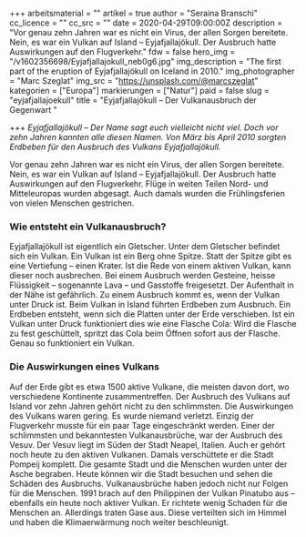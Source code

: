 +++
arbeitsmaterial = ""
artikel = true
author = "Seraina Branschi"
cc_licence = ""
cc_src = ""
date = 2020-04-29T09:00:00Z
description = "Vor genau zehn Jahren war es nicht ein Virus, der allen Sorgen bereitete. Nein, es war ein Vulkan auf Island – Eyjafjallajökull. Der Ausbruch hatte Auswirkungen auf den Flugverkehr."
fdw = false
hero_img = "/v1602356698/Eyjafjallajokull_neb0g6.jpg"
img_description = "The first part of the eruption of Eyjafjallajökull on Iceland in 2010."
img_photographer = "Marc Szeglat"
img_src = "https://unsplash.com/@marcszeglat"
kategorien = ["Europa"]
markierungen = ["Natur"]
paid = false
slug = "eyjafjallajoekull"
title = "Eyjafjallajökull – Der Vulkanausbruch der Gegenwart "

+++
_Eyjafjallajökull – Der Name sagt euch vielleicht nicht viel. Doch vor zehn Jahren kannten alle diesen Namen. Von März bis April 2010 sorgten Erdbeben für den Ausbruch des Vulkans Eyjafjallajökull._

Vor genau zehn Jahren war es nicht ein Virus, der allen Sorgen bereitete. Nein, es war ein Vulkan auf Island – Eyjafjallajökull. Der Ausbruch hatte Auswirkungen auf den Flugverkehr. Flüge in weiten Teilen Nord- und Mitteleuropas wurden abgesagt. Auch damals wurden die Frühlingsferien von vielen Menschen gestrichen.

### **Wie entsteht ein Vulkanausbruch?**

Eyjafjallajökull ist eigentlich ein Gletscher. Unter dem Gletscher befindet sich ein Vulkan. Ein Vulkan ist ein Berg ohne Spitze. Statt der Spitze gibt es eine Vertiefung – einen Krater. Ist die Rede von einem aktiven Vulkan, kann dieser noch ausbrechen. Bei einem Ausbruch werden Gesteine, heisse Flüssigkeit – sogenannte Lava – und Gasstoffe freigesetzt. Der Aufenthalt in der Nähe ist gefährlich. Zu einem Ausbruch kommt es, wenn der Vulkan unter Druck ist. Beim Vulkan in Island führten Erdbeben zum Ausbruch. Ein Erdbeben entsteht, wenn sich die Platten unter der Erde verschieben. Ist ein Vulkan unter Druck funktioniert dies wie eine Flasche Cola: Wird die Flasche zu fest geschüttelt, spritzt das Cola beim Öffnen sofort aus der Flasche. Genau so funktioniert ein Vulkan.

### **Die Auswirkungen eines Vulkans**

Auf der Erde gibt es etwa 1500 aktive Vulkane, die meisten davon dort, wo verschiedene Kontinente zusammentreffen. Der Ausbruch des Vulkans auf Island vor zehn Jahren gehört nicht zu den schlimmsten. Die Auswirkungen des Vulkans waren gering. Es wurde niemand verletzt. Einzig der Flugverkehr musste für ein paar Tage eingeschränkt werden. Einer der schlimmsten und bekanntesten Vulkanausbrüche, war der Ausbruch des Vesuv. Der Vesuv liegt im Süden der Stadt Neapel, Italien. Auch er gehört noch heute zu den aktiven Vulkanen. Damals verschüttete er die Stadt Pompeij komplett. Die gesamte Stadt und die Menschen wurden unter der Asche begraben. Heute können wir die Stadt besuchen und sehen die Schäden des Ausbruchs. Vulkanausbrüche haben jedoch nicht nur Folgen für die Menschen. 1991 brach auf den Philippinen der Vulkan Pinatubo aus – ebenfalls ein heute noch aktiver Vulkan. Er richtete wenig Schaden für die Menschen an. Allerdings traten Gase aus. Diese verteilten sich im Himmel und haben die Klimaerwärmung noch weiter beschleunigt.
